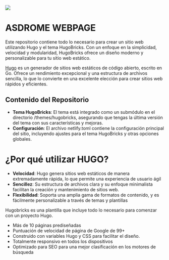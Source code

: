 [![](https://res.cloudinary.com/asdrome-media/image/upload/f_auto,q_auto/v1/logos/LogoColor)](https://www.asdrome.com/)

# ASDROME WEBPAGE
Este repositorio contiene todo lo necesario para crear un sitio web utilizando Hugo y el tema HugoBricks. Con un enfoque en la simplicidad, velocidad y modularidad, HugoBricks ofrece un diseño moderno y personalizable para tu sitio web estático.

[Hugo](https://gohugo.io/) es un generador de sitios web estáticos de código abierto, escrito en Go. Ofrece un rendimiento excepcional y una estructura de archivos sencilla, lo que lo convierte en una excelente elección para crear sitios web rápidos y eficientes.

## Contenido del Repositorio
- **Tema HugoBricks**: El tema está integrado como un submódulo en el directorio /themes/hugobricks, asegurando que tengas la última versión del tema con sus características y mejoras.
- **Configuración**: El archivo netlify.toml contiene la configuración principal del sitio, incluyendo ajustes para el tema HugoBricks y otras opciones globales.

# ¿Por qué utilizar HUGO?
- **Velocidad**: Hugo genera sitios web estáticos de manera extremadamente rápida, lo que permite una experiencia de usuario ágil
- **Sencillez**: Su estructura de archivos clara y su enfoque minimalista facilitan la creación y mantenimiento de sitios web.
- **Flexibilidad**: Soporta una amplia gama de formatos de contenido, y es fácilmente personalizable a través de temas y plantillas

Hugobricks es una plantilla que incluye todo lo necesario para comenzar con un proyecto Hugo.

- Más de 10 páginas prediseñadas
- Puntuación de velocidad de página de Google de 99+
- Construido con variables Hugo y CSS para facilitar el diseño.
- Totalmente responsivo en todos los dispositivos
- Optimizado para SEO para una mejor clasificación en los motores de búsqueda
